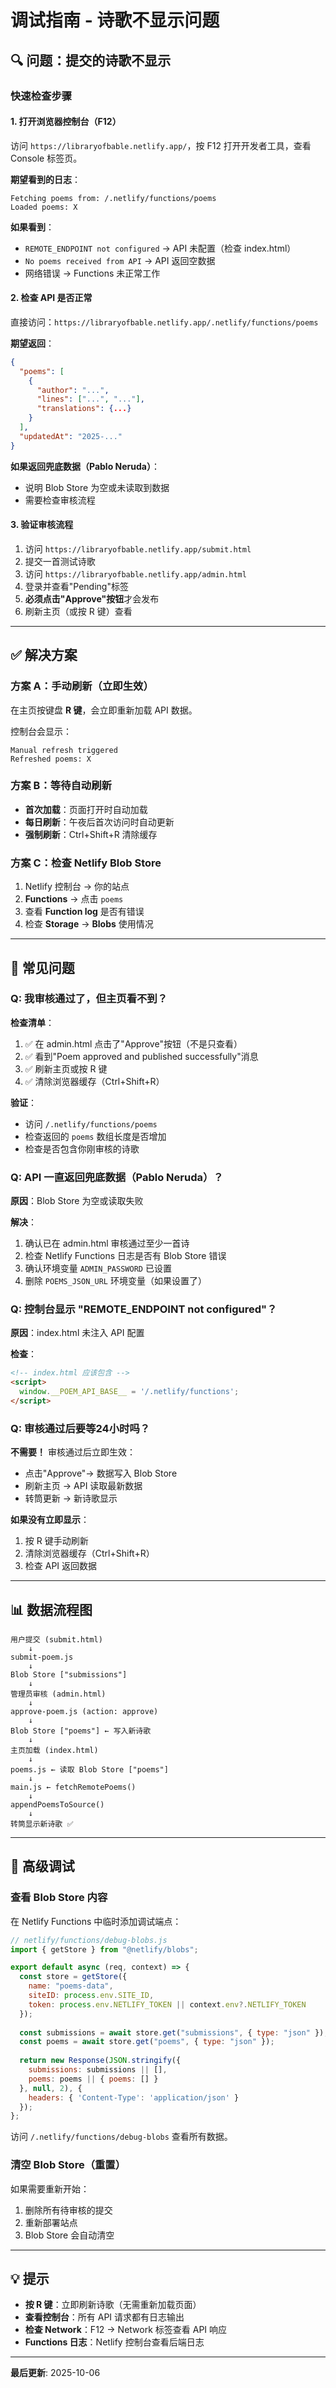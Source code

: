 # 调试指南 - 诗歌不显示问题

## 🔍 问题：提交的诗歌不显示

### 快速检查步骤

#### 1. 打开浏览器控制台（F12）

访问 `https://libraryofbable.netlify.app/`，按 F12 打开开发者工具，查看 Console 标签页。

**期望看到的日志**：
```
Fetching poems from: /.netlify/functions/poems
Loaded poems: X
```

**如果看到**：
- `REMOTE_ENDPOINT not configured` → API 未配置（检查 index.html）
- `No poems received from API` → API 返回空数据
- 网络错误 → Functions 未正常工作

#### 2. 检查 API 是否正常

直接访问：`https://libraryofbable.netlify.app/.netlify/functions/poems`

**期望返回**：
```json
{
  "poems": [
    {
      "author": "...",
      "lines": ["...", "..."],
      "translations": {...}
    }
  ],
  "updatedAt": "2025-..."
}
```

**如果返回兜底数据（Pablo Neruda）**：
- 说明 Blob Store 为空或未读取到数据
- 需要检查审核流程

#### 3. 验证审核流程

1. 访问 `https://libraryofbable.netlify.app/submit.html`
2. 提交一首测试诗歌
3. 访问 `https://libraryofbable.netlify.app/admin.html`
4. 登录并查看"Pending"标签
5. **必须点击"Approve"按钮**才会发布
6. 刷新主页（或按 R 键）查看

---

## ✅ 解决方案

### 方案 A：手动刷新（立即生效）

在主页按键盘 **R 键**，会立即重新加载 API 数据。

控制台会显示：
```
Manual refresh triggered
Refreshed poems: X
```

### 方案 B：等待自动刷新

- **首次加载**：页面打开时自动加载
- **每日刷新**：午夜后首次访问时自动更新
- **强制刷新**：Ctrl+Shift+R 清除缓存

### 方案 C：检查 Netlify Blob Store

1. Netlify 控制台 → 你的站点
2. **Functions** → 点击 `poems`
3. 查看 **Function log** 是否有错误
4. 检查 **Storage** → **Blobs** 使用情况

---

## 🐛 常见问题

### Q: 我审核通过了，但主页看不到？

**检查清单**：
1. ✅ 在 admin.html 点击了"Approve"按钮（不是只查看）
2. ✅ 看到"Poem approved and published successfully"消息
3. ✅ 刷新主页或按 R 键
4. ✅ 清除浏览器缓存（Ctrl+Shift+R）

**验证**：
- 访问 `/.netlify/functions/poems`
- 检查返回的 `poems` 数组长度是否增加
- 检查是否包含你刚审核的诗歌

### Q: API 一直返回兜底数据（Pablo Neruda）？

**原因**：Blob Store 为空或读取失败

**解决**：
1. 确认已在 admin.html 审核通过至少一首诗
2. 检查 Netlify Functions 日志是否有 Blob Store 错误
3. 确认环境变量 `ADMIN_PASSWORD` 已设置
4. 删除 `POEMS_JSON_URL` 环境变量（如果设置了）

### Q: 控制台显示 "REMOTE_ENDPOINT not configured"？

**原因**：index.html 未注入 API 配置

**检查**：
```html
<!-- index.html 应该包含 -->
<script>
  window.__POEM_API_BASE__ = '/.netlify/functions';
</script>
```

### Q: 审核通过后要等24小时吗？

**不需要！** 审核通过后立即生效：
- 点击"Approve"→ 数据写入 Blob Store
- 刷新主页 → API 读取最新数据
- 转筒更新 → 新诗歌显示

**如果没有立即显示**：
1. 按 R 键手动刷新
2. 清除浏览器缓存（Ctrl+Shift+R）
3. 检查 API 返回数据

---

## 📊 数据流程图

```
用户提交 (submit.html)
    ↓
submit-poem.js
    ↓
Blob Store ["submissions"]
    ↓
管理员审核 (admin.html)
    ↓
approve-poem.js (action: approve)
    ↓
Blob Store ["poems"] ← 写入新诗歌
    ↓
主页加载 (index.html)
    ↓
poems.js ← 读取 Blob Store ["poems"]
    ↓
main.js ← fetchRemotePoems()
    ↓
appendPoemsToSource()
    ↓
转筒显示新诗歌 ✅
```

---

## 🔧 高级调试

### 查看 Blob Store 内容

在 Netlify Functions 中临时添加调试端点：

```javascript
// netlify/functions/debug-blobs.js
import { getStore } from "@netlify/blobs";

export default async (req, context) => {
  const store = getStore({
    name: "poems-data",
    siteID: process.env.SITE_ID,
    token: process.env.NETLIFY_TOKEN || context.env?.NETLIFY_TOKEN
  });
  
  const submissions = await store.get("submissions", { type: "json" });
  const poems = await store.get("poems", { type: "json" });
  
  return new Response(JSON.stringify({
    submissions: submissions || [],
    poems: poems || { poems: [] }
  }, null, 2), {
    headers: { 'Content-Type': 'application/json' }
  });
};
```

访问 `/.netlify/functions/debug-blobs` 查看所有数据。

### 清空 Blob Store（重置）

如果需要重新开始：

1. 删除所有待审核的提交
2. 重新部署站点
3. Blob Store 会自动清空

---

## 💡 提示

- **按 R 键**：立即刷新诗歌（无需重新加载页面）
- **查看控制台**：所有 API 请求都有日志输出
- **检查 Network**：F12 → Network 标签查看 API 响应
- **Functions 日志**：Netlify 控制台查看后端日志

---

**最后更新**: 2025-10-06

